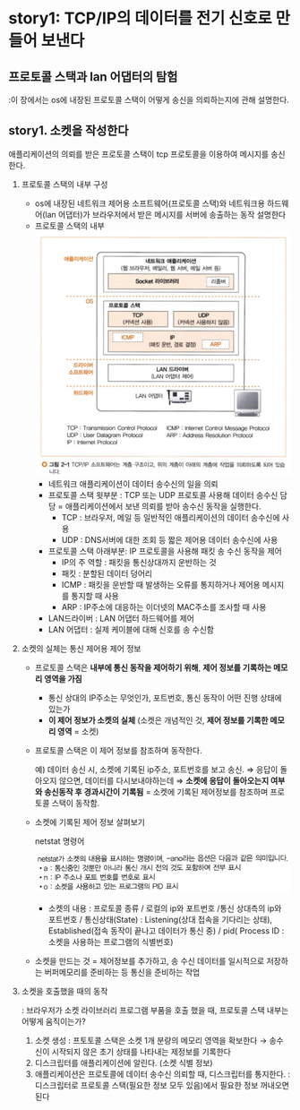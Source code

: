 # story1: TCP/IP의 데이터를 전기 신호로 만들어 보낸다

## 프로토콜 스택과 lan 어댑터의 탐험
:이 장에서는 os에 내장된 프로토콜 스택이 어떻게 송신을 의뢰하는지에 관해 설명한다.

## story1. 소켓을 작성한다

애플리케이션의 의뢰를 받은 프로토콜 스택이 tcp 프로토콜을 이용하여 메시지를 송신한다.

1. 프로토콜 스택의 내부 구성
    - os에 내장된 네트워크 제어용 소프트웨어(프로토콜 스택)와 네트워크용 하드웨어(lan 어댑터)가 브라우저에서 받은 메시지를 서버에 송출하는 동작 설명한다
    - 프로토콜 스택의 내부
      ![image](./story1-image/1.png)
      - 네트워크 애플리케이션이 데이터 송수신의 일을 의뢰
      - 프로토콜 스택 윗부분 : TCP 또는 UDP 프로토콜 사용해 데이터 송수신 담당 = 애플리케이션에서 보낸 의뢰를 받아 송수신 동작을 실행한다.
          - TCP : 브라우저, 메일 등 일반적인 애플리케이션의 데이터 송수신에 사용
          - UDP : DNS서버에 대한 조회 등 짧은 제어용 데이터 송수신에 사용
      - 프로토콜 스택 아래부분:  IP 프로토콜을 사용해 패킷 송 수신 동작을 제어
          - IP의 주 역할 : 패킷을 통신상대까지 운반하는 것
          - 패킷 : 분할된 데이터 덩어리
          - ICMP : 패킷을 운반할 때 발생하는 오류를 통지하거나 제어용 메시지를 통지할 때 사용
          - ARP :  IP주소에 대응하는 이더넷의 MAC주소를 조사할 때 사용
      - LAN드라이버 : LAN 어댑터 하드웨어를 제어
      - LAN 어댑터 : 실제 케이블에 대해 신호를 송 수신함

2. 소켓의 실체는 통신 제어용 제어 정보
    - 프로토콜 스택은 **내부에 통신 동작을 제어하기 위해**, **제어 정보를 기록하는 메모리 영역을 가짐**
        - 통신 상대의 IP주소는 무엇인가, 포트번호, 통신 동작이 어떤 진행 상태에 있는가
        - **이 제어 정보가 소켓의 실체** (소켓은 개념적인 것, **제어 정보를 기록한 메모리 영역** = 소켓)
    - 프로토콜 스택은 이 제어 정보를 참조하며 동작한다.

      예) 데이터 송신 시, 소켓에 기록된 ip주소, 포트번호를 보고 송신. ⇒ 응답이 돌아오지 않으면, 데이터를 다시보내야하는데
      ⇒ **소켓에 응답이 돌아오는지 여부와 송신동작 후 경과시간이 기록됨**
      = 소켓에 기록된 제어정보를 참조하며 프로토콜 스택이 동작함.

    - 소켓에 기록된 제어 정보 살펴보기

      netstat 명령어

      ![image](./story1-image/3.png)

        - 소켓의 내용 : 프로토콜 종류 / 로컬의 ip와 포트번호 /통신 상대측의 ip와 포트번호 / 통신상태(State) : Listening(상대 접속을 기다리는 상태), Established(접속 동작이 끝나고 데이터가 통신 중) / pid( Process ID :소켓을 사용하는 프로그램의 식별번호)
    - 소켓을 만드는 것 = 제어정보를 추가하고, 송 수신 데이터를 일시적으로 저장하는 버퍼메모리를 준비하는 등 통신을 준비하는 작업

1. 소켓을 호출했을 때의 동작

   : 브라우저가 소켓 라이브러리 프로그램 부품을 호출 했을 때, 프로토콜 스택 내부는 어떻게 움직이는가?

    1. 소켓 생성 : 프토토콜 스택은 소켓 1개 분량의 메모리 영역을 확보한다 → 송수신이 시작되지 않은 초기 상태를 나타내는 제정보를 기록한다
    2. 디스크립터를 애플리케이션에 알린다. (소켓 식별 정보)
    3. 애플리케이션은 프로토콜에 데이터 송수신 의뢰할 때, 디스크립터를 통지한다.
       : 디스크립터로 프로토콜 스택(필요한 정보 모두 있음)에서 필요한 정보 꺼내오면 된다
